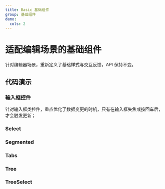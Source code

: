 ```yaml
---
title: Basic 基础组件
group: 基础组件
demo:
  cols: 2
---
```


# 适配编辑场景的基础组件

针对编辑器场景，重新定义了基础样式与交互反馈，API 保持不变。

## 代码演示

### 输入框控件

针对输入框类控件，重点优化了数据变更的时机，只有在输入框失焦或按回车后，才会触发更新；

<code src="./demos/basic.tsx" ></code> <code src="./demos/inputNumber.tsx" ></code>

### Select

<code src="./demos/select.tsx" ></code>

### Segmented

<code src="./demos/segmented.tsx" ></code>

### Tabs

<code src="./demos/tabs.tsx" ></code>

### Tree

<code src="./demos/tree.tsx" ></code>

### TreeSelect

<code src="./demos/treeselect.tsx" ></code>
